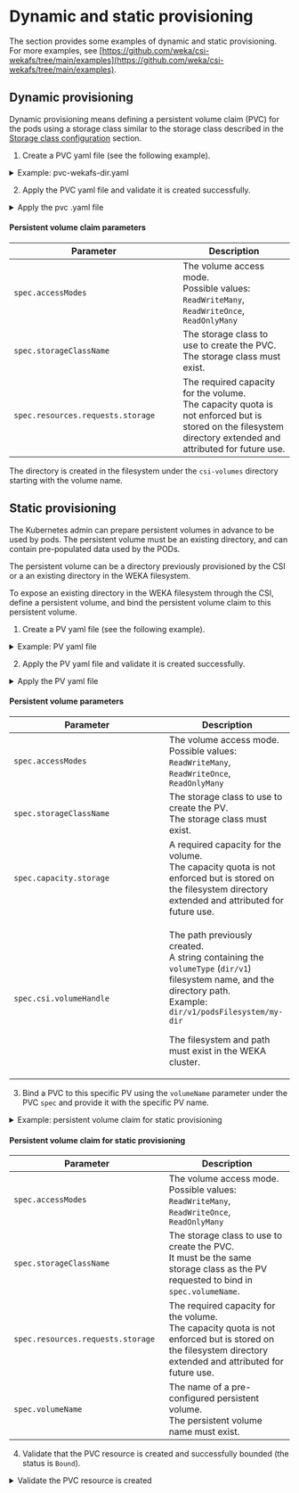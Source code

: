 # Dynamic and static provisioning

The section provides some examples of dynamic and static provisioning. For more examples, see  [https://github.com/weka/csi-wekafs/tree/main/examples](https://github.com/weka/csi-wekafs/tree/main/examples).

## Dynamic provisioning

Dynamic provisioning means defining a persistent volume claim (PVC) for the pods using a storage class similar to the storage class described in the [Storage class configuration](storage-class-configurations.md) section.

1. Create a PVC yaml file (see the following example).

<details>

<summary>Example: pvc-wekafs-dir.yaml</summary>

{% code title="csi-wekafs/examples/dynamic/pvc-wekafs-dir.yaml" %}
```yaml
apiVersion: v1
kind: PersistentVolumeClaim
metadata:
  name: pvc-wekafs-dir
spec:
  accessModes:
    - ReadWriteMany
  storageClassName: storageclass-wekafs-dir
  volumeMode: Filesystem
  resources:
    requests:
      storage: 1Gi
```
{% endcode %}

</details>

2. Apply the PVC yaml file and validate it is created successfully.

<details>

<summary>Apply the pvc .yaml file</summary>

```
# apply the pvc .yaml file
$ kubectl apply -f pvc-wekafs-dir.yaml
persistentvolumeclaim/pvc-wekafs-dir created

# check the pvc resource has been created
$ kubectl get pvc
NAME                  STATUS   VOLUME                                     CAPACITY   ACCESS MODES   STORAGECLASS                   AGE
pvc-wekafs-dir        Bound    pvc-d00ba0fe-04a0-4916-8fea-ddbbc8f43380   1Gi        RWX            storageclass-wekafs-dir        2m10s
```

</details>

#### Persistent volume claim **parameters**

<table><thead><tr><th width="288">Parameter</th><th>Description</th></tr></thead><tbody><tr><td><code>spec.accessModes</code></td><td>The volume access mode.<br>Possible values: <code>ReadWriteMany</code>, <code>ReadWriteOnce</code>, <code>ReadOnlyMany</code></td></tr><tr><td><code>spec.storageClassName</code></td><td>The storage class to use to create the PVC.<br>The storage class must exist.</td></tr><tr><td><code>spec.resources.requests.storage</code></td><td>The required capacity for the volume.<br>The capacity quota is not enforced but is stored on the filesystem directory extended and attributed for future use.</td></tr></tbody></table>

The directory is created in the filesystem under the `csi-volumes` directory starting with the volume name.

## Static provisioning

The Kubernetes admin can prepare persistent volumes in advance to be used by pods. The persistent volume must be an existing directory, and can contain pre-populated data used by the PODs.

The persistent volume can be a directory previously provisioned by the CSI or a an existing directory in the WEKA filesystem.

To expose an existing directory in the WEKA filesystem through the CSI, define a persistent volume, and bind the persistent volume claim to this persistent volume.

1. Create a PV yaml file (see the following example).

<details>

<summary>Example:  PV yaml file</summary>

{% code title="csi-wekafs/examples/static/pv-wekafs-dir-static.yaml" %}
```yaml
apiVersion: v1
kind: PersistentVolume
metadata:
  name: pv-wekafs-dir-static
spec:
  storageClassName: storageclass-wekafs-dir
  accessModes:
    - ReadWriteMany
  persistentVolumeReclaimPolicy: Retain
  volumeMode: Filesystem
  capacity:
    storage: 1Gi
  csi:
    driver: csi.weka.io
    # volumeHandle must be formatted as following:
    # dir/v1/<FILE_SYSTEM_NAME>/<INNER_PATH_IN_FILESYSTEM>
    # The path must exist, otherwise publish request will fail
    volumeHandle: dir/v1/podsFilesystem/my-dir
```
{% endcode %}

</details>

2. Apply the PV yaml file and validate it is created successfully.

<details>

<summary>Apply the PV yaml file</summary>

```
# apply the pv .yaml file
$ kubectl apply -f pv-wekafs-dir-static.yaml
persistentvolume/pv-wekafs-dir-static created

# check the pv resource has been created
$ kubectl get pv
NAME                                       CAPACITY   ACCESS MODES   RECLAIM POLICY   STATUS      CLAIM                         STORAGECLASS                   REASON   AGE
pv-wekafs-dir-static                       1Gi        RWX            Retain           Available                                 storageclass-wekafs-dir                 3m33s
```

</details>

#### Persistent volume **parameters**

<table><thead><tr><th width="263.3333333333333">Parameter</th><th>Description</th></tr></thead><tbody><tr><td><code>spec.accessModes</code></td><td>The volume access mode.<br>Possible values: <code>ReadWriteMany</code>, <code>ReadWriteOnce</code>, <code>ReadOnlyMany</code></td></tr><tr><td><code>spec.storageClassName</code></td><td>The storage class to use to create the PV.<br>The storage class must exist.</td></tr><tr><td><code>spec.capacity.storage</code></td><td>A required capacity for the volume.<br>The capacity quota is not enforced but is stored on the filesystem directory extended and attributed for future use. </td></tr><tr><td><code>spec.csi.volumeHandle</code></td><td><p>The path previously created.<br>A string containing the <code>volumeType</code> (<code>dir/v1</code>) filesystem name, and the directory path. <br>Example: <code>dir/v1/podsFilesystem/my-dir</code></p><p>The filesystem and path must exist in the WEKA cluster.</p></td></tr></tbody></table>

3. Bind a PVC to this specific PV using the `volumeName` parameter under the PVC `spec` and provide it with the specific PV name.

<details>

<summary>Example: persistent volume claim for static provisioning</summary>

{% code title="csi-wekafs/examples/static/pvc-wekafs-dir-static.yaml" %}
```yaml
apiVersion: v1
kind: PersistentVolumeClaim
metadata:
  name: pvc-wekafs-dir-static
spec:
  accessModes:
    - ReadWriteMany
  storageClassName: storageclass-wekafs-dir
  volumeName: pv-wekafs-dir-static
  volumeMode: Filesystem
  resources:
    requests:
      storage: 1Gi
```
{% endcode %}

</details>

#### Persistent volume claim for static provisioning

<table><thead><tr><th width="263">Parameter</th><th>Description</th></tr></thead><tbody><tr><td><code>spec.accessModes</code></td><td>The volume access mode.<br>Possible values: <code>ReadWriteMany</code>, <code>ReadWriteOnce</code>, <code>ReadOnlyMany</code></td></tr><tr><td><code>spec.storageClassName</code></td><td>The storage class to use to create the PVC.<br>It must be the same storage class as the PV requested to bind in <code>spec.volumeName</code>.</td></tr><tr><td><code>spec.resources.requests.storage</code></td><td>The required capacity for the volume.<br>The capacity quota is not enforced but is stored on the filesystem directory extended and attributed for future use.</td></tr><tr><td><code>spec.volumeName</code></td><td>The name of a pre-configured persistent volume.<br>The persistent volume name must exist.</td></tr></tbody></table>

4. Validate that the PVC resource is created and successfully bounded (the status is `Bound`).

<details>

<summary>Validate the PVC resource is created</summary>

```
# check the pv resource has been created
$ kubectl get pv
NAME                                       CAPACITY   ACCESS MODES   RECLAIM POLICY   STATUS      CLAIM                           STORAGECLASS                   REASON   AGE
pv-wekafs-dir-static                       1Gi        RWX            Retain           Bound       default/pvc-wekafs-dir-static   storageclass-wekafs-dir                 6m30s
```

</details>
